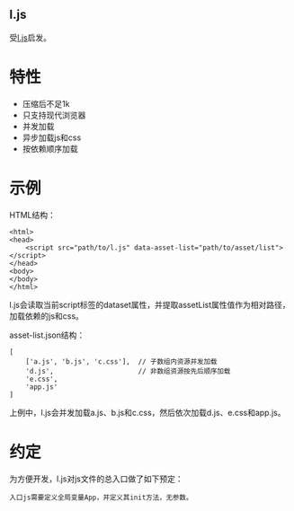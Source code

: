 l.js
----

受[l.js](https://github.com/malko/l.js)启发。

特性
====

- 压缩后不足1k
- 只支持现代浏览器
- 并发加载
- 异步加载js和css
- 按依赖顺序加载

示例
====

HTML结构：

```
<html>
<head>
    <script src="path/to/l.js" data-asset-list="path/to/asset/list"></script>
</head>
<body>
</body>
</html>
```

l.js会读取当前script标签的dataset属性，并提取assetList属性值作为相对路径，
加载依赖的js和css。

asset-list.json结构：

```
[
    ['a.js', 'b.js', 'c.css'],  // 子数组内资源并发加载
    'd.js',                     // 非数组资源按先后顺序加载
    'e.css',
    'app.js'
]
```

上例中，l.js会并发加载a.js、b.js和c.css，然后依次加载d.js、e.css和app.js。

约定
====
为方便开发，l.js对js文件的总入口做了如下预定：

    入口js需要定义全局变量App，并定义其init方法，无参数。
